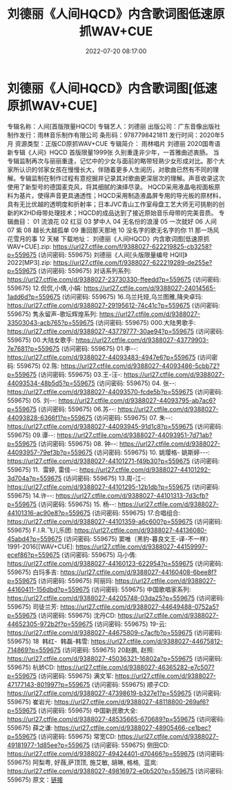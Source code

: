 ﻿---
title: 刘德丽《人间HQCD》内含歌词图低速原抓WAV+CUE
date: 2022-07-20 08:17:00
categories: WAV车载音乐、镜像
tags: 华语中文
---
# 刘德丽《人间HQCD》内含歌词图[低速原抓WAV+CUE]

专辑名称：人间[首版限量HQCD]
专辑艺人：刘德丽
出版公司：广东音像出版社
制作发行：雨林音乐制作有限公司
条形码：9787798421811
发行时间：2020年5月
资源类型：正版CD原抓WAV+CUE
专辑简介：
雨林唱片 刘德丽 2020国粤语新专辑《人间》HQCD 首版限量1999张
久别重逢非少年，一首雅曲述衷肠。
当专辑监制再次与丽丽重逢，记忆中的少女与面前的略带轻熟少女形成对比。那个大家所认识的邻家女孩在慢慢长大，伴随着更多人生阅历，对歌曲已然有不同的理解。专辑监制在制作过程有意挖掘并记录其对歌曲更深层次的理解。声音收录这次使用了新型号的德国麦克风，将其细腻的演绎尽录。
HQCD采用液晶电视面板原料为基片，使得声音更具通透性；HQCD采用制造液晶屏专用的导光板的原材料，具有无比优越的透明度和折射率；日本JVC青山工作室母盘工艺大师无可挑剔的创新的K2HD母带处理技术；HQCD的成品达到了接近原始音乐母带的完美音质。
专辑曲目：
01 流浪花
02 红豆
03 梦中人
04 无名份的浪漫
05 一次就好
06 人间
07 紫
08 越长大越孤单
09 重回那天那地
10 没名字的歌无名字的你
11 那一场风花雪月的事
12 天梯
下载地址：
刘德丽《人间HQCD》内含歌词图[低速原抓WAV+CUE].zip: https://url27.ctfile.com/f/9388027-622219825-cb3258?p=559675
(访问密码: 559675)
刘德丽《人间[头版限量编号 HQII]》2022[MP3].zip: https://url27.ctfile.com/f/9388027-622219289-de255e?p=559675
(访问密码: 559675)
对话系列系列: https://url27.ctfile.com/d/9388027-23730330-ffeedd?p=559675
(访问密码: 559675)
12.侃侃,小倩,小娟: https://url27.ctfile.com/d/9388027-24014565-1add6d?p=559675
(访问密码: 559675)
16.乌兰托娅,乌兰图雅,降央卓玛: https://url27.ctfile.com/d/9388027-29195612-74c41c?p=559675
(访问密码: 559675)
隽永留声-歌坛辉煌系列: https://url27.ctfile.com/d/9388027-33503043-acb765?p=559675
(访问密码: 559675)
000.大陆男歌手: https://url27.ctfile.com/d/9388027-43779777-30ae94?p=559675
(访问密码: 559675)
00.大陆女歌手: https://url27.ctfile.com/d/9388027-43779903-7e7681?p=559675
(访问密码: 559675)
01.李--: https://url27.ctfile.com/d/9388027-44093483-4947e6?p=559675
(访问密码: 559675)
02.陈: https://url27.ctfile.com/d/9388027-44093486-5cbb72?p=559675
(访问密码: 559675)
03.王-汪-: https://url27.ctfile.com/d/9388027-44093534-48b5d5?p=559675
(访问密码: 559675)
04. 张--: https://url27.ctfile.com/d/9388027-44093570-fcde5b?p=559675
(访问密码: 559675)
05. 刘--: https://url27.ctfile.com/d/9388027-44093795-ab7ac6?p=559675
(访问密码: 559675)
06.苏--: https://url27.ctfile.com/d/9388027-44093828-6366f1?p=559675
(访问密码: 559675)
07. 朱--: https://url27.ctfile.com/d/9388027-44093945-91d1c8?p=559675
(访问密码: 559675)
09.谭--: https://url27.ctfile.com/d/9388027-44093951-7d71ab?p=559675
(访问密码: 559675)
08. 钟--: https://url27.ctfile.com/d/9388027-44093957-79ef3b?p=559675
(访问密码: 559675)
10. 姚璎格- 姚斯婷---: https://url27.ctfile.com/d/9388027-44101271-f49b30?p=559675
(访问密码: 559675)
11.  雷婷, 雷佳--: https://url27.ctfile.com/d/9388027-44101292-3d704a?p=559675
(访问密码: 559675)
13.周-江-: https://url27.ctfile.com/d/9388027-44101295-12b1db?p=559675
(访问密码: 559675)
14.许--: https://url27.ctfile.com/d/9388027-44101313-7d3cfb?p=559675
(访问密码: 559675)
15. 杨--: https://url27.ctfile.com/d/9388027-44101316-ac90e8?p=559675
(访问密码: 559675)
17.合唱组合: https://url27.ctfile.com/d/9388027-44101359-a6c600?p=559675
(访问密码: 559675)
F.I.R.飞儿乐团: https://url27.ctfile.com/d/9388027-44136080-45abd4?p=559675
(访问密码: 559675)
窦唯（黑豹-暮良文王-译-不一样）1991-2016[[WAV+CUE]: https://url27.ctfile.com/d/9388027-44159997-ecef86?p=559675
(访问密码: 559675)
马小倩: https://url27.ctfile.com/d/9388027-44160123-622954?p=559675
(访问密码: 559675)
白玛多吉: https://url27.ctfile.com/d/9388027-44160408-6bee8f?p=559675
(访问密码: 559675)
阿丽玛: https://url27.ctfile.com/d/9388027-44160411-156dbd?p=559675
(访问密码: 559675)
中国歌唱家系列: https://url27.ctfile.com/d/9388027-44205748-03da25?p=559675
(访问密码: 559675)
司徒兰芳: https://url27.ctfile.com/d/9388027-44649488-0752a5?p=559675
(访问密码: 559675)
沈丹CD: https://url27.ctfile.com/d/9388027-44652305-972b2f?p=559675
(访问密码: 559675)
19-云: https://url27.ctfile.com/d/9388027-44675809-c7acfb?p=559675
(访问密码: 559675)
18  韩红-  韩磊-韩雪: https://url27.ctfile.com/d/9388027-44675812-714869?p=559675
(访问密码: 559675)
20赵鹏, 赵照: https://url27.ctfile.com/d/9388027-45036321-16802a?p=559675
(访问密码: 559675)
杭娇CD: https://url27.ctfile.com/d/9388027-46365282-e7c507?p=559675
(访问密码: 559675)
满文军: https://url27.ctfile.com/d/9388027-47177143-801997?p=559675
(访问密码: 559675)
顺子CD: https://url27.ctfile.com/d/9388027-47398619-b327e1?p=559675
(访问密码: 559675)
崔岩光: https://url27.ctfile.com/d/9388027-48118800-269af6?p=559675
(访问密码: 559675)
中国新民歌大全: https://url27.ctfile.com/d/9388027-48535665-670689?p=559675
(访问密码: 559675)
薛之谦: https://url27.ctfile.com/d/9388027-48905466-ce1bec?p=559675
(访问密码: 559675)
常宽CD: https://url27.ctfile.com/d/9388027-49181977-1d85ee?p=559675
(访问密码: 559675)
侧田CD: https://url27.ctfile.com/d/9388027-49424401-d70466?p=559675
(访问密码: 559675)
阿梨粤, 好薇,萨顶顶, 施艾敏, 胡琳, 格格,  蓝岚: https://url27.ctfile.com/d/9388027-49816972-e0b520?p=559675
(访问密码: 559675)
原文：[链接](https://blog.sina.com.cn/s/blog_1647c7e7601030yge.html)